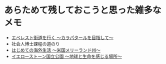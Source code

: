 # あらためて残しておこうと思った雑多なメモ

* [エベレスト街道を行く 〜カラパタールを目指して〜](https://github.com/mhatada/note/blob/master/20010909_kalapatthar.md)
* 社会人博士課程の道のり
* [はじめての海外生活 〜米国メリーランド州〜](https://github.com/mhatada/note/blob/master/20190526_settle_in_the_us.md)
* [イエローストーン国立公園 〜地球と生命を感じる場所〜](https://github.com/mhatada/note/blob/master/20190929_yellowstone.md)
